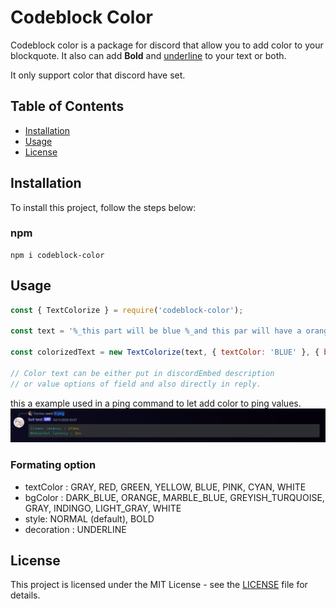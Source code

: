 # Codeblock Color

Codeblock color is a package for discord that allow you to add color to your blockquote. It also can add **Bold** and <u>underline</u> to your text or both.

It only support color that discord have set.

## Table of Contents

- [Installation](#installation)
- [Usage](#usage)
- [License](#license)

## Installation

To install this project, follow the steps below:

### npm

```
npm i codeblock-color
```

## Usage

```js
const { TextColorize } = require('codeblock-color');

const text = '%_this part will be blue %_and this par will have a orange background';

const colorizedText = new TextColorize(text, { textColor: 'BLUE' }, { bgColor: 'ORANGE' });

// Color text can be either put in discordEmbed description
// or value options of field and also directly in reply.
```

this a example used in a ping command to let add color to ping values. ![ping example](./images/example.png)

### Formating option

- textColor : GRAY, RED, GREEN, YELLOW, BLUE, PINK, CYAN, WHITE
- bgColor : DARK_BLUE, ORANGE, MARBLE_BLUE, GREYISH_TURQUOISE, GRAY, INDINGO, LIGHT_GRAY, WHITE
- style: NORMAL (default), BOLD
- decoration : UNDERLINE

## License

This project is licensed under the MIT License - see the [LICENSE](LICENSE.txt) file for details.
